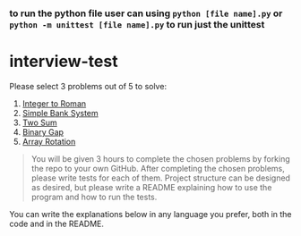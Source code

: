 ### to run the python file user can using `python [file name].py` or `python -m unittest [file name].py` to run just the unittest ###



# interview-test

Please select 3 problems out of 5 to solve:

1. [Integer to Roman](https://github.com/Satang-Technology-Co-Ltd/interview-test/blob/main/1.integer%20to%20roman.md)
2. [Simple Bank System](https://github.com/Satang-Technology-Co-Ltd/interview-test/blob/main/2.%20Simple%20Bank%20System.md)
3. [Two Sum](https://github.com/Satang-Technology-Co-Ltd/interview-test/blob/main/3.%20Two%20Sum.md)
4. [Binary Gap](https://github.com/Satang-Technology-Co-Ltd/interview-test/blob/main/4.Binary%20gap.md)
5. [Array Rotation](https://github.com/Satang-Technology-Co-Ltd/interview-test/blob/main/5.Array%20Rotation.md)

> You will be given 3 hours to complete the chosen problems by forking the repo to your own GitHub.
After completing the chosen problems, please write tests for each of them.
Project structure can be designed as desired, but please write a README explaining how to use the program and how to run the tests.

You can write the explanations below in any language you prefer, both in the code and in the README.
